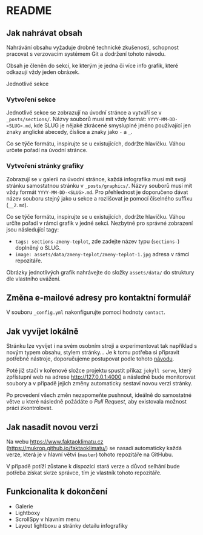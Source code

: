 # README

## Jak nahrávat obsah

Nahrávání obsahu vyžaduje drobné technické zkušenosti, schopnost pracovat s verzovacím systémem Git a dodržení tohoto návodu.

Obsah je členěn do sekcí, ke kterým je jedna či více info grafik, které odkazují vždy jeden obrázek.

Jednotlivé sekce

### Vytvoření sekce

Jednotlivé sekce se zobrazují na úvodní stránce a vytváří se v `_posts/sections/`. Názvy souborů musí mít vždy formát:
`YYYY-MM-DD-<SLUG>.md`, kde SLUG je nějaké zkrácené smysluplné jméno používající jen znaky anglické abecedy, číslice a znaky jako `-` a `_`.

Co se týče formátu, inspirujte se u existujících, dodržte hlavičku. Váhou určete pořadí na úvodní stránce.

### Vytvoření stránky grafiky

Zobrazují se v galerii na úvodní stránce, každá infografika musí mít svoji stránku samostatnou stránku v `_posts/graphics/`.
Názvy souborů musí mít vždy formát `YYYY-MM-DD-<SLUG>.md`. Pro přehlednost je doporučeno dávat název souboru stejný jako u sekce a
rozlišovat je pomocí číselného suffixu (`__2.md`).

Co se týče formátu, inspirujte se u existujících, dodržte hlavičku. Váhou určíte pořadí v rámci grafik v jedné sekci.
Nezbytné pro správné zobrazení jsou následující tagy:

- `tags: sections-zmeny-teplot`, zde zadejte název typu (`sections-`) doplněný o SLUG.
- `image: assets/data/zmeny-teplot/zmeny-teplot-1.jpg` adresa v rámci repozitáře.

Obrázky jednotlivých grafik nahrávejte do složky `assets/data/` do struktury dle vlastního uvážení.

## Změna e-mailové adresy pro kontaktní formulář

V souboru `_config.yml` nakonfigurujte pomocí hodnoty `contact`.

## Jak vyvíjet lokálně

Stránku lze vyvíjet i na svém osobním stroji a experimentovat tak například s novým typem obsahu, stylem stránky...
Je k tomu potřeba si připravit potřebné nástroje, doporučujeme postupovat podle tohoto [návodu](https://help.github.com/en/articles/setting-up-your-github-pages-site-locally-with-jekyll).

Poté již stačí v kořenové složce projektu spustit příkaz `jekyll serve`, který zpřístupní web na adrese
http://127.0.0.1:4000 a následně bude monitorovat soubory a v případě jejich změny automaticky sestaví novou verzi stránky.

Po provedení všech změn nezapomeňte pushnout, ideálně do samostatné větve u které následně požádáte o *Pull Request*, aby existovala možnost práci zkontrolovat.

## Jak nasadit novou verzi

Na webu https://www.faktaoklimatu.cz (https://mukrop.github.io/faktaoklimatu/) se nasadí automaticky každá verze, která je v hlavní větvi (`master`) tohoto repozitáře
na GitHubu.

V případě potíží zůstane k dispozici stará verze a důvod selhání bude potřeba získat skrze správce, tím je vlastník tohoto repozitáře.

## Funkcionalita k dokončení

- Galerie
- Lightboxy
- ScrollSpy v hlavním menu
- Layout lightboxu a stránky detailu infografiky